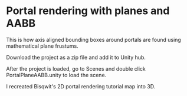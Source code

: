 # Portal rendering with planes and AABB

This is how axis aligned bounding boxes around portals are found using mathematical plane frustums.

Download the project as a zip file and add it to Unity hub.

After the project is loaded, go to Scenes and double click PortalPlaneAABB.unity to load the scene.

I recreated Bisqwit's 2D portal rendering tutorial map into 3D.
